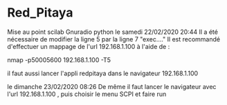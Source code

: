 # Red_Pitaya
Mise au point scilab Gnuradio python
le samedi 22/02/2020 20:44
Il a été nécessaire de modifier la ligne 5 par la ligne 7 "exec...."
Il est recommandé d'effectuer un mappage de l'url 192.168.1.100 à l'aide de :

nmap -p50005600 192.168.1.100 -T5

il faut aussi lancer l'appli redpitaya dans le navigateur 192.168.1.100

le dimanche 23/02/2020 08:26
De même il faut lancer le navigateur avec l'url 192.168.1.100 , puis choisir le menu SCPI et faire run

